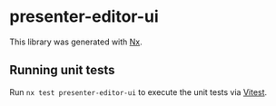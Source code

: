 # presenter-editor-ui

This library was generated with [Nx](https://nx.dev).

## Running unit tests

Run `nx test presenter-editor-ui` to execute the unit tests via [Vitest](https://vitest.dev/).
